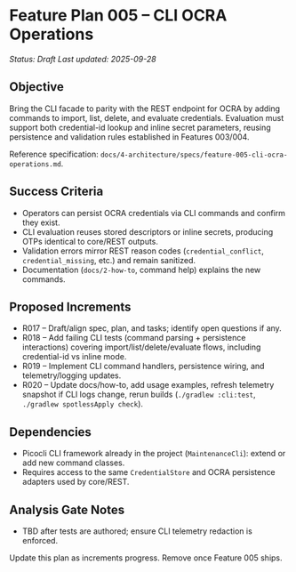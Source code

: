 # Feature Plan 005 – CLI OCRA Operations

_Status: Draft_
_Last updated: 2025-09-28_

## Objective
Bring the CLI facade to parity with the REST endpoint for OCRA by adding commands to import, list, delete, and evaluate credentials. Evaluation must support both credential-id lookup and inline secret parameters, reusing persistence and validation rules established in Features 003/004.

Reference specification: `docs/4-architecture/specs/feature-005-cli-ocra-operations.md`.

## Success Criteria
- Operators can persist OCRA credentials via CLI commands and confirm they exist.
- CLI evaluation reuses stored descriptors or inline secrets, producing OTPs identical to core/REST outputs.
- Validation errors mirror REST reason codes (`credential_conflict`, `credential_missing`, etc.) and remain sanitized.
- Documentation (`docs/2-how-to`, command help) explains the new commands.

## Proposed Increments
- R017 – Draft/align spec, plan, and tasks; identify open questions if any.
- R018 – Add failing CLI tests (command parsing + persistence interactions) covering import/list/delete/evaluate flows, including credential-id vs inline mode.
- R019 – Implement CLI command handlers, persistence wiring, and telemetry/logging updates.
- R020 – Update docs/how-to, add usage examples, refresh telemetry snapshot if CLI logs change, rerun builds (`./gradlew :cli:test`, `./gradlew spotlessApply check`).

## Dependencies
- Picocli CLI framework already in the project (`MaintenanceCli`): extend or add new command classes.
- Requires access to the same `CredentialStore` and OCRA persistence adapters used by core/REST.

## Analysis Gate Notes
- TBD after tests are authored; ensure CLI telemetry redaction is enforced.

Update this plan as increments progress. Remove once Feature 005 ships.
